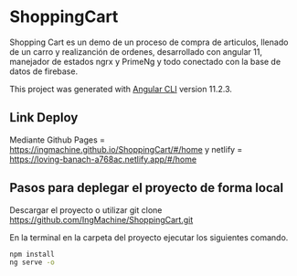 # ShoppingCart

Shopping Cart es un demo de un proceso de compra de articulos, llenado de un carro y realizanción  de ordenes, desarrollado con angular 11, manejador de estados ngrx y PrimeNg 
y todo conectado con la base de datos de firebase. 

This project was generated with [Angular CLI](https://github.com/angular/angular-cli) version 11.2.3.

## Link Deploy
Mediante Github Pages = https://ingmachine.github.io/ShoppingCart/#/home y netlify = https://loving-banach-a768ac.netlify.app/#/home

## Pasos para deplegar el proyecto de forma local

Descargar el proyecto o utilizar git clone https://github.com/IngMachine/ShoppingCart.git

En la terminal en la carpeta del proyecto ejecutar los siguientes comando.

```bash
npm install
ng serve -o
```
## 
